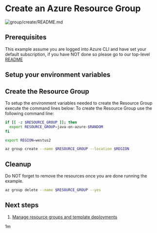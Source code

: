 
# Create an Azure Resource Group

![group/create/README.md](https://github.com/Azure-Samples/java-on-azure-examples/workflows/group/create/README.md/badge.svg)

## Prerequisites

This example assume you are logged into Azure CLI and have set your default
subscription, if you have NOT done so please go to our top-level
[README](../../)

## Setup your environment variables

<!-- MARKDOWN-AUTO-DOCS:START (CODE:src=../../setup-env.sh) -->
<!-- MARKDOWN-AUTO-DOCS:END -->

## Create the Resource Group

To setup the environment variables needed to create the Resource Group execute
the command lines below:
To create the Resource Group use the following command line:

<!-- MARKDOWN-AUTO-DOCS:START (CODE:src=./group-create.sh) -->
<!-- The below code snippet is automatically added from ./group-create.sh -->
```sh
if [[ -z $RESOURCE_GROUP ]]; then
  export RESOURCE_GROUP=java-on-azure-$RANDOM
fi

export REGION=westus2

az group create --name $RESOURCE_GROUP --location $REGION
```
<!-- MARKDOWN-AUTO-DOCS:END -->

## Cleanup

Do NOT forget to remove the resources once you are done running the example.

<!-- MARKDOWN-AUTO-DOCS:START (CODE:src=../group-delete/group-delete.sh) -->
<!-- The below code snippet is automatically added from ../group-delete/group-delete.sh -->
```sh
az group delete --name $RESOURCE_GROUP --yes
```
<!-- MARKDOWN-AUTO-DOCS:END -->

## Next steps

1. [Manage resource groups and template deployments](https://docs.microsoft.com/en-us/cli/azure/group)

1m
